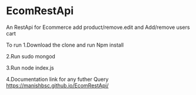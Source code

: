 # EcomRestApi
An  RestApi for Ecommerce add product/remove.edit and Add/remove users cart

To run
1.Download the clone and run Npm install

2.Run sudo mongod

3.Run node index.js

4.Documentation link for any futher Query https://manishbsc.github.io/EcomRestApi/
